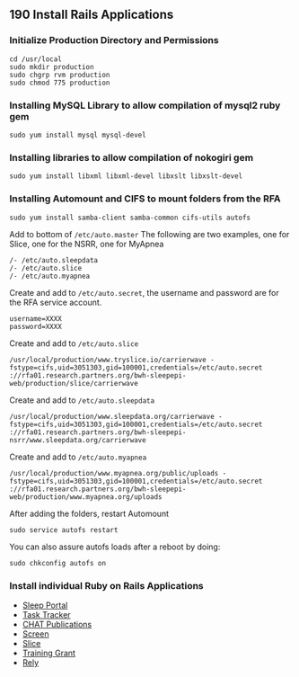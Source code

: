 ## 190 Install Rails Applications


### Initialize Production Directory and Permissions

```
cd /usr/local
sudo mkdir production
sudo chgrp rvm production
sudo chmod 775 production
```

### Installing MySQL Library to allow compilation of mysql2 ruby gem

```
sudo yum install mysql mysql-devel
```

### Installing libraries to allow compilation of nokogiri gem

```
sudo yum install libxml libxml-devel libxslt libxslt-devel
```

### Installing Automount and CIFS to mount folders from the RFA

```
sudo yum install samba-client samba-common cifs-utils autofs
```

Add to bottom of `/etc/auto.master`
The following are two examples, one for Slice, one for the NSRR, one for MyApnea
```
/- /etc/auto.sleepdata
/- /etc/auto.slice
/- /etc/auto.myapnea
```

Create and add to `/etc/auto.secret`, the username and password are for the RFA service account.
```
username=XXXX
password=XXXX
```

Create and add to `/etc/auto.slice`
```
/usr/local/production/www.tryslice.io/carrierwave -fstype=cifs,uid=3051303,gid=100001,credentials=/etc/auto.secret ://rfa01.research.partners.org/bwh-sleepepi-web/production/slice/carrierwave
```

Create and add to `/etc/auto.sleepdata`
```
/usr/local/production/www.sleepdata.org/carrierwave -fstype=cifs,uid=3051303,gid=100001,credentials=/etc/auto.secret ://rfa01.research.partners.org/bwh-sleepepi-nsrr/www.sleepdata.org/carrierwave
```

Create and add to `/etc/auto.myapnea`
```
/usr/local/production/www.myapnea.org/public/uploads -fstype=cifs,uid=3051303,gid=100001,credentials=/etc/auto.secret ://rfa01.research.partners.org/bwh-sleepepi-web/production/www.myapnea.org/uploads
```

After adding the folders, restart Automount

```
sudo service autofs restart
```

You can also assure autofs loads after a reboot by doing:

```
sudo chkconfig autofs on
```

### Install individual Ruby on Rails Applications

* [Sleep Portal](https://github.com/sleepepi/sleepepi/tree/master/rails-applications/410-install-sleep-portal.md)
* [Task Tracker](https://github.com/sleepepi/sleepepi/tree/master/rails-applications/420-install-task-tracker.md)
* [CHAT Publications](https://github.com/sleepepi/sleepepi/tree/master/rails-applications/430-install-chat-publications.md)
* [Screen](https://github.com/sleepepi/sleepepi/tree/master/rails-applications/440-install-screen.md)
* [Slice](https://github.com/sleepepi/sleepepi/tree/master/rails-applications/450-install-slice.md)
* [Training Grant](https://github.com/sleepepi/sleepepi/tree/master/rails-applications/460-install-training-grant.md)
* [Rely](https://github.com/sleepepi/sleepepi/tree/master/rails-applications/470-install-rely.md)
